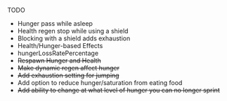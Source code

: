 TODO
* Hunger pass while asleep
* Health regen stop while using a shield
* Blocking with a shield adds exhaustion
* Health/Hunger-based Effects
* hungerLossRatePercentage
* ~~Respawn Hunger and Health~~
* ~~Make dynamic regen affect hunger~~
* ~~Add exhaustion setting for jumping~~
* Add option to reduce hunger/saturation from eating food
* ~~Add ability to change at what level of hunger you can no longer sprint~~
